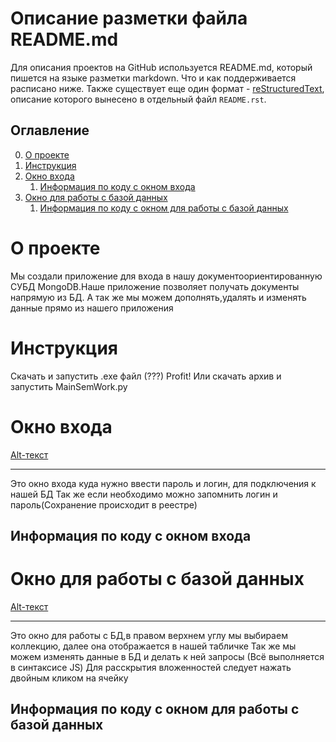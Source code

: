 # Описание разметки файла README.md
Для описания проектов на GitHub используется README.md, который пишется на языке разметки markdown. Что и как поддерживается расписано ниже. Также существует еще один формат - [reStructuredText](https://github.com/GnuriaN/format-README/blob/master/README.rst), описание которого вынесено в отдельный файл `README.rst`.

## Оглавление

0. [О проекте](#О-проекте)
1. [Инструкция](#Инструкция)
2. [Окно входа](#Окно-входа)
    1. [Информация по коду с окном входа](##Информация-по-коду-с-окном-входа)
3. [Окно для работы с базой данных](#Окно-для-работы-с-базой-данных)
    1. [Информация по коду с окном для работы с базой данных](##Информация-по-коду-с-окном-для-работы-с-базой-данных)

    
# О проекте
Мы создали приложение для входа в нашу документоориентированную СУБД MongoDB.Наше приложение позволяет получать документы напрямую из БД.
А так же мы можем дополнять,удалять и изменять данные прямо из нашего приложения

# Инструкция
Скачать и запустить .exe файл (???) Profit!
Или скачать архив и запустить MainSemWork.py

# Окно входа
[Alt-текст](https://github.com/AndrewKiselnikov/SemWork/blob/main/optional/Login_ui.PNG?raw=true)
____
Это окно входа куда нужно ввести пароль и логин, для подключения к нашей БД
Так же если необходимо можно запомнить логин и пароль(Сохранение происходит в реестре)
## Информация по коду с окном входа

# Окно для работы с базой данных
[Alt-текст](https://github.com/AndrewKiselnikov/SemWork/blob/main/optional/Work_ui.png?raw=true)
____
Это окно для работы с БД,в правом верхнем углу мы выбираем коллекцию, далее она отображается в нашей табличке
Так же мы можем изменять данные в БД и делать к ней запросы (Всё выполняется в синтаксисе JS)
Для расскрытия вложенностей следует нажать двойным кликом на ячейку
## Информация по коду с окном для работы с базой данных
